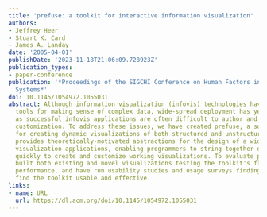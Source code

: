 ```yaml
---
title: 'prefuse: a toolkit for interactive information visualization'
authors:
- Jeffrey Heer
- Stuart K. Card
- James A. Landay
date: '2005-04-01'
publishDate: '2023-11-18T21:06:09.728923Z'
publication_types:
- paper-conference
publication: '*Proceedings of the SIGCHI Conference on Human Factors in Computing
  Systems*'
doi: 10.1145/1054972.1055031
abstract: Although information visualization (infovis) technologies have proven indispensable
  tools for making sense of complex data, wide-spread deployment has yet to take hold,
  as successful infovis applications are often difficult to author and require domain-specific
  customization. To address these issues, we have created prefuse, a software framework
  for creating dynamic visualizations of both structured and unstructured data. prefuse
  provides theoretically-motivated abstractions for the design of a wide range of
  visualization applications, enabling programmers to string together desired components
  quickly to create and customize working visualizations. To evaluate prefuse we have
  built both existing and novel visualizations testing the toolkit's flexibility and
  performance, and have run usability studies and usage surveys finding that programmers
  find the toolkit usable and effective.
links:
- name: URL
  url: https://dl.acm.org/doi/10.1145/1054972.1055031
---
```


